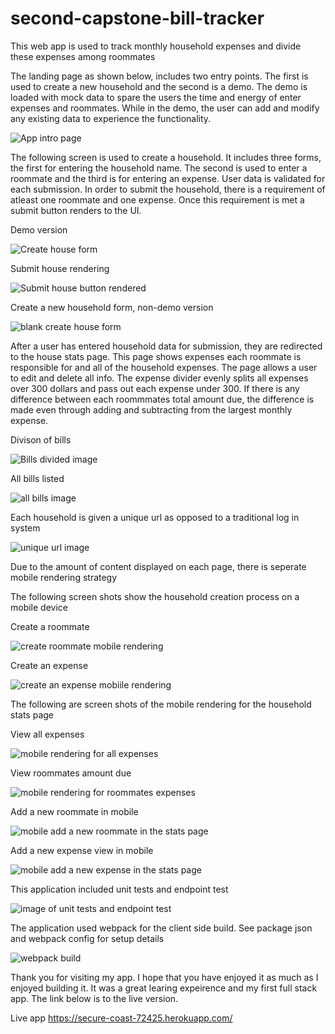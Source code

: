 # second-capstone-bill-tracker

This web app is used to track monthly household expenses and divide these expenses among roommates

The landing page as shown below, includes two entry points.  The first is used to create a new household 
and the second is a demo.  The demo is loaded with mock data to spare the users the time and energy of 
enter expenses and roommates.  While in the demo, the user can add and modify any existing data to experience 
the functionality.

![App intro page](https://github.com/sretundijr/second-capstone-bill-tracker/blob/master/images/landingPage.png)


The following screen is used to create a household.  It includes three forms, the first for entering the household name.  The second is used to enter a roommate and the third is for entering an expense.  User data is validated for each submission.  In order to submit the household, there is a requirement of atleast one roommate and one expense.  Once this requirement is met a submit button renders to the UI.  

Demo version

![Create house form](https://github.com/sretundijr/second-capstone-bill-tracker/blob/master/images/demo-create-house-form.png)


Submit house rendering


![Submit house button rendered](https://github.com/sretundijr/second-capstone-bill-tracker/blob/master/images/submit-house-image.png)


Create a new household form, non-demo version

![blank create house form](https://github.com/sretundijr/second-capstone-bill-tracker/blob/master/images/blank-form.png)


After a user has entered household data for submission, they are redirected to the house stats page.  This page shows expenses each roommate is responsible for and all of the household expenses.  The page allows a user to edit and delete all info.  The expense divider evenly splits all expenses over 300 dollars and pass out each expense under 300.  If there is any difference between each roommmates total amount due, the difference is made even through adding and subtracting from the largest monthly expense.


Divison of bills


![Bills divided image](https://github.com/sretundijr/second-capstone-bill-tracker/blob/master/images/bills-divided.png)


All bills listed


![all bills image](https://github.com/sretundijr/second-capstone-bill-tracker/blob/master/images/all-bills.png)


Each household is given a unique url as opposed to a traditional log in system


![unique url image](https://github.com/sretundijr/second-capstone-bill-tracker/blob/master/images/unique-url.png)


Due to the amount of content displayed on each page, there is seperate mobile rendering strategy

The following screen shots show the household creation process on a mobile device

Create a roommate

 ![create roommate mobile rendering](https://github.com/sretundijr/second-capstone-bill-tracker/blob/master/images/mobile-create-roommate.png)

 Create an expense

 ![create an expense mobiile rendering](https://github.com/sretundijr/second-capstone-bill-tracker/blob/master/images/mobile-create-expense.png)


The following are screen shots of the mobile rendering for the household stats page

View all expenses

![mobile rendering for all expenses](https://github.com/sretundijr/second-capstone-bill-tracker/blob/master/images/mobile-stats-expenses.png)

View roommates amount due

![mobile rendering for roommates expenses](https://github.com/sretundijr/second-capstone-bill-tracker/blob/master/images/mobile-stats-roommate-expenses.png)

Add a new roommate in mobile

![mobile add a new roommate in the stats page](https://github.com/sretundijr/second-capstone-bill-tracker/blob/master/images/mobile-stats-add-roommate.png)

Add a new expense view in mobile 

![mobile add a new expense in the stats page](https://github.com/sretundijr/second-capstone-bill-tracker/blob/master/images/mobile-stats-add-expense.png)


This application included unit tests and endpoint test

![image of unit tests and endpoint test](https://github.com/sretundijr/second-capstone-bill-tracker/blob/master/images/all-test-passing.png)


The application used webpack for the client side build.  See package json and webpack config for setup details

![webpack build](https://github.com/sretundijr/second-capstone-bill-tracker/blob/master/images/webpack-build.png)


Thank you for visiting my app.  I hope that you have enjoyed it as much as I enjoyed building it.  It was a great learing expeirence and my first full stack app.  The link below is to the live version.


Live app https://secure-coast-72425.herokuapp.com/

